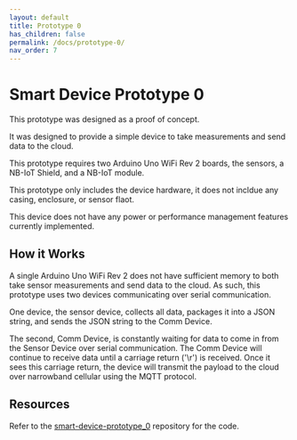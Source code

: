 ```yaml
---
layout: default
title: Prototype 0
has_children: false
permalink: /docs/prototype-0/
nav_order: 7
---
```


# Smart Device Prototype 0

This prototype was designed as a proof of concept.

It was designed to provide a simple device to take measurements and send data to the cloud.

This prototype requires two Arduino Uno WiFi Rev 2 boards, the sensors, a NB-IoT Shield, and a NB-IoT module.

This prototype only includes the device hardware, it does not incldue any casing, enclosure, or sensor flaot.

This device does not have any power or performance management features currently implemented.

## How it Works

A single Arduino Uno WiFi Rev 2 does not have sufficient memory to both take sensor measurements and send data to the cloud. As such, this prototype uses two devices communicating over serial communication.

One device, the sensor device, collects all data, packages it into a JSON string, and sends the JSON string to the Comm Device.

The second, Comm Device, is constantly waiting for data to come in from the Sensor Device over serial communication. The Comm Device will continue to receive data until a carriage return ('\r') is received. Once it sees this carriage return, the device will transmit the payload to the cloud over narrowband cellular using the MQTT protocol.

## Resources

Refer to the [smart-device-prototype_0](https://github.com/BCIT-Reseach-Long-Term-ISSP/smart-device-prototype_0) repository for the code.
